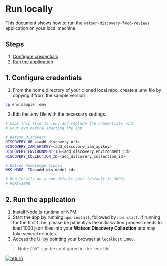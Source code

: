 # Run locally

This document shows how to run the `watson-discovery-food-reviews` application on your local machine.

## Steps

1. [Configure credentials](#1-configure-credentials)
1. [Run the application](#2-run-the-application)

## 1. Configure credentials

1. From the home directory of your cloned local repo, create a .env file by copying it from the sample version.

```bash
cp env.sample .env
```

2. Edit the .env file with the necessary settings.

```bash
# Copy this file to .env and replace the credentials with
# your own before starting the app.

# Watson Discovery
DISCOVERY_URL=<add_discovery_url>
DISCOVERY_IAM_APIKEY=<add_discovery_iam_apikey>
DISCOVERY_ENVIRONMENT_ID=<add_discovery_environment_id>
DISCOVERY_COLLECTION_ID=<add_discovery_collection_id>

# Watson Knowledge Studio
WKS_MODEL_ID=<add_wks_model_id>

# Run locally on a non-default port (default is 3000)
# PORT=3000
```

## 2. Run the application

1. Install [Node.js](https://nodejs.org/en/) runtime or NPM.
1. Start the app by running `npm install`, followed by `npm start`. If running for the first time, please be patient as the initialization process needs to load 1000 json files into your **Watson Discovery Collection** and may take several minutes.
1. Access the UI by pointing your browser at `localhost:3000`.
> Note: `PORT` can be configured in the .env file.

[![return](https://raw.githubusercontent.com/IBM/pattern-utils/master/deploy-buttons/return.png)](https://github.com/IBM/watson-discovery-food-reviews#sample-ui-layout)
